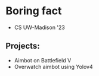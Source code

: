 # Boring fact
- CS UW-Madison '23
## Projects:
- Aimbot on Battlefield V 
- Overwatch aimbot using Yolov4

